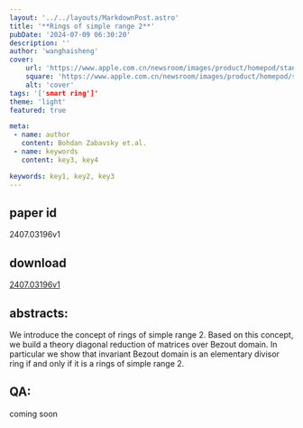 ```yaml
---
layout: '../../layouts/MarkdownPost.astro'
title: '**Rings of simple range 2**'
pubDate: '2024-07-09 06:30:20'
description: ''
author: 'wanghaisheng'
cover:
    url: 'https://www.apple.com.cn/newsroom/images/product/homepod/standard/Apple-HomePod-hero-230118_big.jpg.large_2x.jpg'
    square: 'https://www.apple.com.cn/newsroom/images/product/homepod/standard/Apple-HomePod-hero-230118_big.jpg.large_2x.jpg'
    alt: 'cover'
tags: '['smart ring']' 
theme: 'light'
featured: true

meta:
 - name: author
   content: Bohdan Zabavsky et.al.
 - name: keywords
   content: key3, key4

keywords: key1, key2, key3
---
```


## paper id
2407.03196v1
## download
[2407.03196v1](http://arxiv.org/abs/2407.03196v1)
## abstracts:
We introduce the concept of rings of simple range 2. Based on this concept, we build a theory diagonal reduction of matrices over Bezout domain. In particular we show that invariant Bezout domain is an elementary divisor ring if and only if it is a rings of simple range 2.
## QA:
coming soon
